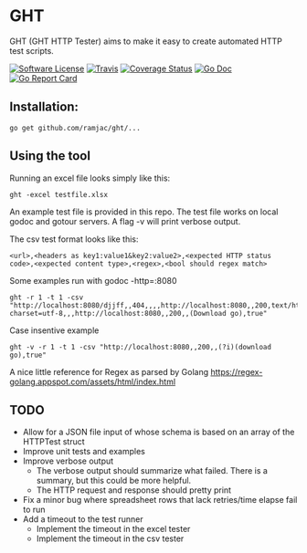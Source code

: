 # GHT

GHT (GHT HTTP Tester) aims to make it easy to create automated HTTP test scripts.

[![Software License](https://img.shields.io/badge/license-MIT-brightgreen.svg?style=flat-square)](LICENSE.md)
[![Travis](https://img.shields.io/travis/rust-lang/rust.svg?style=flat-square)](https://travis-ci.org/ramjac/ght)
[![Coverage Status](https://img.shields.io/codecov/c/github/ramjac/ght/master.svg?style=flat-square)](https://codecov.io/gh/ramjac/ght)
[![Go Doc](https://img.shields.io/badge/godoc-reference-blue.svg?style=flat-square)](http://godoc.org/github.com/ramjac/ght)
[![Go Report Card](https://goreportcard.com/badge/github.com/caarlos0/example?style=flat-square)](https://goreportcard.com/report/github.com/ramjac/ght)

## Installation:

    go get github.com/ramjac/ght/...

## Using the tool

Running an excel file looks simply like this:

    ght -excel testfile.xlsx

An example test file is provided in this repo. The test file works on local godoc and gotour servers. A flag -v will print verbose output.

The csv test format looks like this:

    <url>,<headers as key1:value1&key2:value2>,<expected HTTP status code>,<expected content type>,<regex>,<bool should regex match>

Some examples run with godoc -http=:8080

    ght -r 1 -t 1 -csv "http://localhost:8080/djjff,,404,,,,http://localhost:8080,,200,text/html; charset=utf-8,,,http://localhost:8080,,200,,(Download go),true"

Case insentive example

    ght -v -r 1 -t 1 -csv "http://localhost:8080,,200,,(?i)(download go),true"


A nice little reference for Regex as parsed by Golang
https://regex-golang.appspot.com/assets/html/index.html

## TODO

 * Allow for a JSON file input of whose schema is based on an array of the HTTPTest struct
 * Improve unit tests and examples
 * Improve verbose output
    * The verbose output should summarize what failed. There is a summary, but this could be more helpful.
    * The HTTP request and response should pretty print
* Fix a minor bug where spreadsheet rows that lack retries/time elapse fail to run
* Add a timeout to the test runner
    * Implement the timeout in the excel tester
    * Implement the timeout in the csv tester


